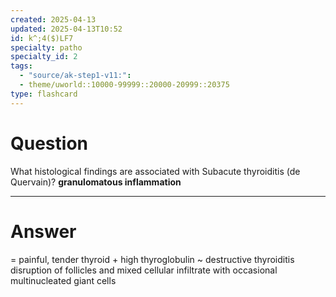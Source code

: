 ```yaml
---
created: 2025-04-13
updated: 2025-04-13T10:52
id: k^;4($)LF7
specialty: patho
specialty_id: 2
tags:
  - "source/ak-step1-v11:": 
  - theme/uworld::10000-99999::20000-20999::20375
type: flashcard
---
```


# Question
What histological findings are associated with Subacute thyroiditis (de Quervain)?   **granulomatous inflammation**

---

# Answer
= painful, tender thyroid + high thyroglobulin ~ destructive thyroiditis disruption of follicles and mixed cellular infiltrate with occasional multinucleated giant cells